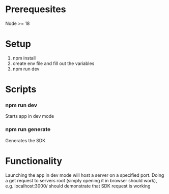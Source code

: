 # Prerequesites
Node >= 18
# Setup
1. npm install
2. create env file and fill out the variables
3. npm run dev

# Scripts
### npm run dev
Starts app in dev mode

### npm run generate
Generates the SDK

# Functionality
Launching the app in dev mode will host a server on a specified port. Doing a get request to servers root (simply opening it in browser should work), e.g. localhost:3000/ should demonstrate that SDK request is working